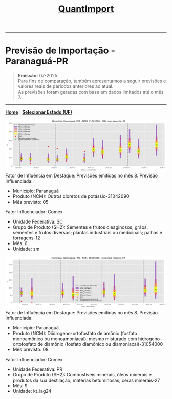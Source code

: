 <header>
<h1><a href="https://quantimportbrazil.github.io/Sobre/">QuantImport</a></h1>
</header>

---

# Previsão de Importação - Paranaguá-PR

> **Emissão:** 07-2025  
> Para fins de comparação, também apresentamos a seguir previsões e valores reais de períodos anteriores ao atual.  
> As previsões foram geradas com base em dados limitados até o mês 7.

---

**[Home](https://quantimportbrazil.github.io/Sobre/)** | **[Selecionar Estado (UF)](https://quantimportbrazil.github.io/Unidades_Federativas/)**


![Gráfico de Previsão](31042090.png)
Fator de Influência em Destaque:
Previsões emitidas no mês 8.
Previsão Influenciada:
- Município: Paranaguá
- Produto (NCM): Outros cloretos de potássio-31042090 
- Mês previsto: 05


Fator Influenciador: Comex
- Unidade Federativa: SC
- Grupo de Produto (SH2): Sementes e frutos oleaginosos; grãos, sementes e frutos diversos; plantas industriais ou medicinais; palhas e forragens-12 
- Mês: 6
- Unidade: sm







![Gráfico de Previsão](31054000.png)
Fator de Influência em Destaque:
Previsões emitidas no mês 8.
Previsão Influenciada:
- Município: Paranaguá
- Produto (NCM): Diidrogeno-ortofosfato de amônio (fosfato monoamônico ou monoamoniacal), mesmo misturado com hidrogeno-ortofosfato de diamônio (fosfato diamônico ou diamoniacal)-31054000 
- Mês previsto: 08


Fator Influenciador: Comex
- Unidade Federativa: PR
- Grupo de Produto (SH2): Combustíveis minerais, óleos minerais e produtos da sua destilação; matérias betuminosas; ceras minerais-27 
- Mês: 9
- Unidade: kt_lag24





